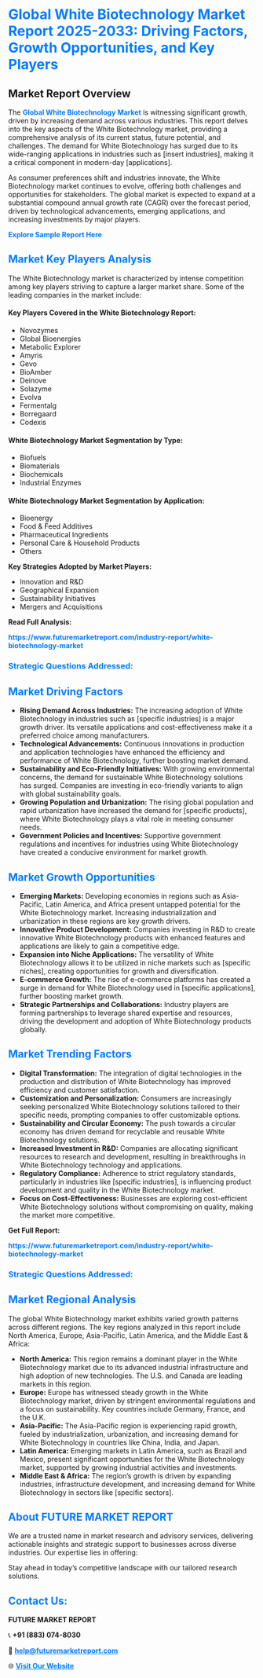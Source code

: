 <h1 style="color: #007BFF;">Global White Biotechnology Market Report 2025-2033: Driving Factors, Growth Opportunities, and Key Players</h1>

<section id="overview">
<h2>Market Report Overview</h2>
<p>The <a href="https://www.futuremarketreport.com/industry-report/white-biotechnology-market" style="color: #007BFF; text-decoration: none;"><strong>Global White Biotechnology Market</strong></a> is witnessing significant growth, driven by increasing demand across various industries. This report delves into the key aspects of the White Biotechnology market, providing a comprehensive analysis of its current status, future potential, and challenges. The demand for White Biotechnology has surged due to its wide-ranging applications in industries such as [insert industries], making it a critical component in modern-day [applications].</p>
<p>As consumer preferences shift and industries innovate, the White Biotechnology market continues to evolve, offering both challenges and opportunities for stakeholders. The global market is expected to expand at a substantial compound annual growth rate (CAGR) over the forecast period, driven by technological advancements, emerging applications, and increasing investments by major players.</p>
</section>

<section id="overview">
<p><a href="https://www.futuremarketreport.com/request-sample/reportId=105903" style="color: #007BFF; text-decoration: none;"><strong>Explore Sample Report Here</strong></a></p>
</section>

<section id="key-players">
<h2 style="color: #007BFF;">Market Key Players Analysis</h2>
<p>The White Biotechnology market is characterized by intense competition among key players striving to capture a larger market share. Some of the leading companies in the market include:</p>
<h4>Key Players Covered in the White Biotechnology Report:</h4>
<ul><li>Novozymes</li><li>Global Bioenergies</li><li>Metabolic Explorer</li><li>Amyris</li><li>Gevo</li><li>BioAmber</li><li>Deinove</li><li>Solazyme</li><li>Evolva</li><li>Fermentalg</li><li>Borregaard</li><li>Codexis</li></ul>
<h4>White Biotechnology Market Segmentation by Type:</h4>
<ul><li>Biofuels</li><li>Biomaterials</li><li>Biochemicals</li><li>Industrial Enzymes</li></ul>

<h4>White Biotechnology Market Segmentation by Application:</h4>
<ul><li>Bioenergy</li><li>Food &amp; Feed Additives</li><li>Pharmaceutical Ingredients</li><li>Personal Care &amp; Household Products</li><li>Others</li></ul>
<p><strong>Key Strategies Adopted by Market Players:</strong></p>
<ul>
<li>Innovation and R&D</li>
<li>Geographical Expansion</li>
<li>Sustainability Initiatives</li>
<li>Mergers and Acquisitions</li>
</ul>
</section>

<section>
<p><strong>Read Full Analysis: </strong></p><a href="https://www.futuremarketreport.com/industry-report/white-biotechnology-market" style="color: #007BFF; text-decoration: none;"><strong>https://www.futuremarketreport.com/industry-report/white-biotechnology-market</strong></a>
<h3 style="color: #007BFF;">Strategic Questions Addressed:</h3>
</section>

<section id="driving-factors">
<h2 style="color: #007BFF;">Market Driving Factors</h2>
<ul>
<li><strong>Rising Demand Across Industries:</strong> The increasing adoption of White Biotechnology in industries such as [specific industries] is a major growth driver. Its versatile applications and cost-effectiveness make it a preferred choice among manufacturers.</li>
<li><strong>Technological Advancements:</strong> Continuous innovations in production and application technologies have enhanced the efficiency and performance of White Biotechnology, further boosting market demand.</li>
<li><strong>Sustainability and Eco-Friendly Initiatives:</strong> With growing environmental concerns, the demand for sustainable White Biotechnology solutions has surged. Companies are investing in eco-friendly variants to align with global sustainability goals.</li>
<li><strong>Growing Population and Urbanization:</strong> The rising global population and rapid urbanization have increased the demand for [specific products], where White Biotechnology plays a vital role in meeting consumer needs.</li>
<li><strong>Government Policies and Incentives:</strong> Supportive government regulations and incentives for industries using White Biotechnology have created a conducive environment for market growth.</li>
</ul>
</section>

<section id="growth-opportunities">
<h2 style="color: #007BFF;">Market Growth Opportunities</h2>
<ul>
<li><strong>Emerging Markets:</strong> Developing economies in regions such as Asia-Pacific, Latin America, and Africa present untapped potential for the White Biotechnology market. Increasing industrialization and urbanization in these regions are key growth drivers.</li>
<li><strong>Innovative Product Development:</strong> Companies investing in R&D to create innovative White Biotechnology products with enhanced features and applications are likely to gain a competitive edge.</li>
<li><strong>Expansion into Niche Applications:</strong> The versatility of White Biotechnology allows it to be utilized in niche markets such as [specific niches], creating opportunities for growth and diversification.</li>
<li><strong>E-commerce Growth:</strong> The rise of e-commerce platforms has created a surge in demand for White Biotechnology used in [specific applications], further boosting market growth.</li>
<li><strong>Strategic Partnerships and Collaborations:</strong> Industry players are forming partnerships to leverage shared expertise and resources, driving the development and adoption of White Biotechnology products globally.</li>
</ul>
</section>

<section id="trending-factors">
<h2 style="color: #007BFF;">Market Trending Factors</h2>
<ul>
<li><strong>Digital Transformation:</strong> The integration of digital technologies in the production and distribution of White Biotechnology has improved efficiency and customer satisfaction.</li>
<li><strong>Customization and Personalization:</strong> Consumers are increasingly seeking personalized White Biotechnology solutions tailored to their specific needs, prompting companies to offer customizable options.</li>
<li><strong>Sustainability and Circular Economy:</strong> The push towards a circular economy has driven demand for recyclable and reusable White Biotechnology solutions.</li>
<li><strong>Increased Investment in R&D:</strong> Companies are allocating significant resources to research and development, resulting in breakthroughs in White Biotechnology technology and applications.</li>
<li><strong>Regulatory Compliance:</strong> Adherence to strict regulatory standards, particularly in industries like [specific industries], is influencing product development and quality in the White Biotechnology market.</li>
<li><strong>Focus on Cost-Effectiveness:</strong> Businesses are exploring cost-efficient White Biotechnology solutions without compromising on quality, making the market more competitive.</li>
</ul>
</section>

<section>
<p><strong>Get Full Report: </strong></p><a href="https://www.futuremarketreport.com/industry-report/white-biotechnology-market" style="color: #007BFF; text-decoration: none;"><strong>https://www.futuremarketreport.com/industry-report/white-biotechnology-market</strong></a>
<h3 style="color: #007BFF;">Strategic Questions Addressed:</h3>
</section>


<section id="regional-analysis">
<h2 style="color: #007BFF;">Market Regional Analysis</h2>
<p>The global White Biotechnology market exhibits varied growth patterns across different regions. The key regions analyzed in this report include North America, Europe, Asia-Pacific, Latin America, and the Middle East & Africa:</p>
<ul>
<li><strong>North America:</strong> This region remains a dominant player in the White Biotechnology market due to its advanced industrial infrastructure and high adoption of new technologies. The U.S. and Canada are leading markets in this region.</li>
<li><strong>Europe:</strong> Europe has witnessed steady growth in the White Biotechnology market, driven by stringent environmental regulations and a focus on sustainability. Key countries include Germany, France, and the U.K.</li>
<li><strong>Asia-Pacific:</strong> The Asia-Pacific region is experiencing rapid growth, fueled by industrialization, urbanization, and increasing demand for White Biotechnology in countries like China, India, and Japan.</li>
<li><strong>Latin America:</strong> Emerging markets in Latin America, such as Brazil and Mexico, present significant opportunities for the White Biotechnology market, supported by growing industrial activities and investments.</li>
<li><strong>Middle East & Africa:</strong> The region’s growth is driven by expanding industries, infrastructure development, and increasing demand for White Biotechnology in sectors like [specific sectors].</li>
</ul>
</section>

<footer>
<h2 style="color: #007BFF;">About FUTURE MARKET REPORT</h2>
<p>We are a trusted name in market research and advisory services, delivering actionable insights and strategic support to businesses across diverse industries. Our expertise lies in offering:</p>

<p>Stay ahead in today’s competitive landscape with our tailored research solutions.</p>

<h2 style="color: #007BFF;">Contact Us:</h2>
<p><strong>FUTURE MARKET REPORT</strong></p>
<p>📞 <strong>+91 (883) 074-8030</strong></p>
<p>📧 <strong><a href="mailto:help@futuremarketreport.com" style="color: #007BFF;">help@futuremarketreport.com</a></strong></p>
<p>🌐 <strong><a href="https://www.futuremarketreport.com/" style="color: #007BFF;">Visit Our Website</a></strong></p>
</footer>